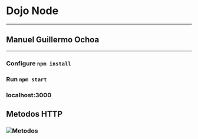 # Dojo Node

---

## Manuel Guillermo Ochoa
---
### Configure ```npm install```
### Run ```npm start```
### localhost:3000
## Metodos HTTP
### ![Metodos](https://i.gyazo.com/bb0857360a8ae5c252fb78c57e9fbeca.png)
